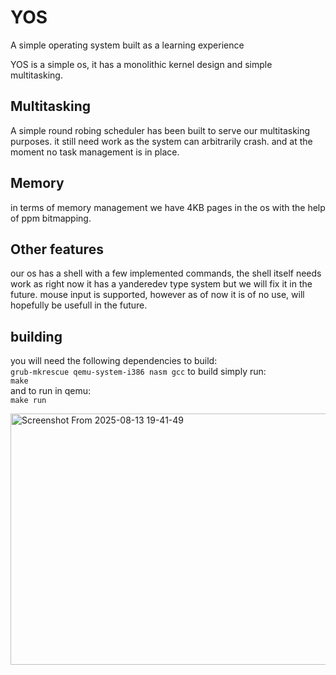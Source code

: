 # YOS
A simple operating system built as a learning experience

YOS is a simple os,
it has a monolithic kernel design and simple multitasking.

## Multitasking
A simple round robing scheduler has been built to serve our multitasking purposes.
it still need work as the system can arbitrarily crash. and at the moment no task management is in place.

## Memory
in terms of memory management we have 4KB pages in the os with the help of ppm bitmapping.

## Other features
our os has a shell with a few implemented commands, the shell itself needs work as right now it has a yanderedev type system but we will fix it in the future.
mouse input is supported, however as of now it is of no use, will hopefully be usefull in the future.
## building  
you will need the following dependencies to build:  
`grub-mkrescue qemu-system-i386 nasm gcc`
to build simply run:  
`make`  
and to run in qemu:  
`make run`  

  
<img width="721" height="402" alt="Screenshot From 2025-08-13 19-41-49" src="https://github.com/user-attachments/assets/8fbf3dd6-7950-442f-a8ce-d94c8cd61f32" />
